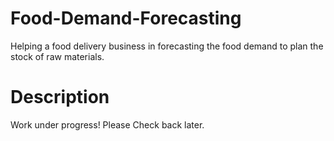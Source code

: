 # Food-Demand-Forecasting
Helping a food delivery business in forecasting the food demand to plan the stock of raw materials.
# Description
Work under progress! Please Check back later.

